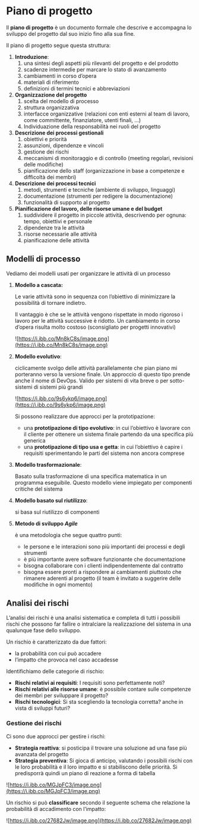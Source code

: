 ﻿# Piano di progetto

Il **piano di progetto** è un documento formale che descrive e accompagna lo sviluppo del progetto dal suo inizio fino alla sua fine.

Il piano di progetto segue questa struttura:

1. **Introduzione**:
    1. una sintesi degli aspetti più rilevanti del progetto e del prodotto
    2. scadenze intermedie per marcare lo stato di avanzamento
    3. cambiamenti in corso d’opera
    4. materiali di riferimento
    5. definizioni di termini tecnici e abbreviazioni
2. **Organizzazione del progetto**
    1. scelta del modello di processo
    2. struttura organizzativa
    3. interfacce organizzative (relazioni con enti esterni al team di lavoro, come committente, finanziatore, utenti finali, …)
    4. Individuazione della responsabilità nei ruoli del progetto
3. **Descrizione dei processi gestionali**
    1. obiettivi e priorità
    2. assunzioni, dipendenze e vincoli
    3. gestione dei rischi
    4. meccanismi di monitoraggio e di controllo (meeting regolari, revisioni delle modifiche)
    5. pianificazione dello staff (organizzazione in base a competenze e difficoltà dei membri)
4. **Descrizione dei processi tecnici**
    1. metodi, strumenti e tecniche (ambiente di sviluppo, linguaggi)
    2. documentazione (strumenti per redigere la documentazione)
    3. funzionalità di supporto al progetto
5. **Pianificazione del lavoro, delle risorse umane e del budget**
    1. suddividere il progetto in piccole attività, descrivendo per ognuna: tempo, obiettivi e personale
    2. dipendenze tra le attività
    3. risorse necessarie alle attività
    4. pianificazione delle attività

## Modelli di processo

Vediamo dei modelli usati per organizzare le attività di un processo 

1. **Modello a cascata:**
    
    Le varie attività sono in sequenza con l’obiettivo di minimizzare la possibilità di tornare indietro.
    
    Il vantaggio è che se le attività vengono rispettate in modo rigoroso i lavoro per le attività successive è ridotto. Un cambiamento in corso d’opera risulta molto costoso (sconsigliato per progetti innovativi)
    
    ![https://i.ibb.co/Mn8kC8s/image.png](https://i.ibb.co/Mn8kC8s/image.png)
    

1. **Modello evolutivo**:
    
    ciclicamente svolgo delle attività parallelamente che pian piano mi porteranno verso la versione finale. Un approccio di questo tipo prende anche il nome di DevOps. Valido per sistemi di vita breve o per sotto-sistemi di sistemi più grandi
    
    ![https://i.ibb.co/9s6ykp6/image.png](https://i.ibb.co/9s6ykp6/image.png)
    
    Si possono realizzare due approcci per la prototipazione:
    
    - una **prototipazione di tipo evolutivo**: in cui l’obiettivo è lavorare con il cliente per ottenere un sistema finale partendo da una specifica più generica
    - una **prototipazione di tipo usa e getta**: in cui l’obiettivo è capire i requisiti sperimentando le parti del sistema non ancora comprese
2. **Modello trasformazionale**:
    
    Basato sulla trasformazione di una specifica matematica in un programma eseguibile. Questo modello viene impiegato per componenti critiche del sistema
    
3. **Modello basato sul riutilizzo**:
    
    si basa sul riutilizzo di componenti
    
4. **Metodo di sviluppo *Agile***
    
    è una metodologia che segue quattro punti:
    
    - le persone e le interazioni sono più importanti dei
    processi e degli strumenti
    - è più importante avere software funzionante che documentazione
    - bisogna collaborare con i clienti indipendentemente dal contratto
    - bisogna essere pronti a rispondere ai cambiamenti piuttosto che rimanere aderenti al progetto (il team è invitato a suggerire delle modifiche in ogni momento)

## Analisi dei rischi

L’analisi dei rischi è una analisi sistematica e completa di tutti i possibili rischi che possono far fallire o intralciare la realizzazione del sistema in una qualunque fase dello sviluppo.

Un rischio è caratterizzato da due fattori:

- la probabilità con cui può accadere
- l’impatto che provoca nel caso accadesse

Identifichiamo delle categorie di rischio:

- **Rischi relativi ai requisiti**: I requisiti sono perfettamente noti?
- **Rischi relativi alle risorse umane**: è possibile contare sulle competenze dei membri per sviluppare il progetto?
- **Rischi tecnologici**: Si sta scegliendo la tecnologia corretta? anche in vista di sviluppi futuri?

### Gestione dei rischi

Ci sono due approcci per gestire i rischi:

- **Strategia reattiva**: si posticipa il trovare una soluzione ad una fase più avanzata del progetto
- **Strategia preventiva**: Si gioca di anticipo, valutando i possibili rischi con le loro probabilità e il loro impatto e si stabiliscono delle priorità. Si predisporrà quindi un piano di reazione a forma di tabella

![https://i.ibb.co/MGJpFC3/image.png](https://i.ibb.co/MGJpFC3/image.png)

Un rischio si può **classificare** secondo il seguente schema che relazione la probabilità di accadimento con l’impatto:

![https://i.ibb.co/27682Jw/image.png](https://i.ibb.co/27682Jw/image.png)
